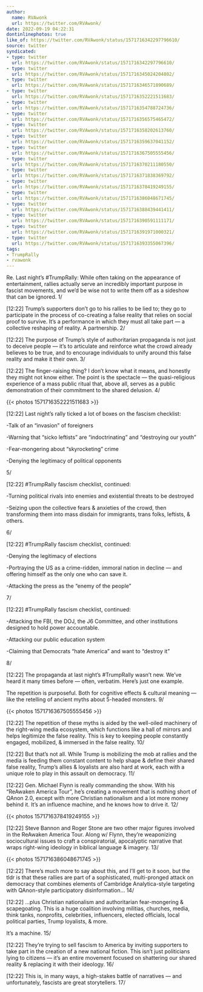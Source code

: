 ```yaml
---
author:
  name: RVAwonk
  url: https://twitter.com/RVAwonk/
date: 2022-09-19 04:22:31
dontinlinephotos: true
like_of: https://twitter.com/RVAwonk/status/1571716342297796610/
source: twitter
syndicated:
- type: twitter
  url: https://twitter.com/RVAwonk/status/1571716342297796610/
- type: twitter
  url: https://twitter.com/RVAwonk/status/1571716345024204802/
- type: twitter
  url: https://twitter.com/RVAwonk/status/1571716346571890689/
- type: twitter
  url: https://twitter.com/RVAwonk/status/1571716352221511683/
- type: twitter
  url: https://twitter.com/RVAwonk/status/1571716354788724736/
- type: twitter
  url: https://twitter.com/RVAwonk/status/1571716356575465472/
- type: twitter
  url: https://twitter.com/RVAwonk/status/1571716358202613760/
- type: twitter
  url: https://twitter.com/RVAwonk/status/1571716359637041152/
- type: twitter
  url: https://twitter.com/RVAwonk/status/1571716367505555456/
- type: twitter
  url: https://twitter.com/RVAwonk/status/1571716370211180550/
- type: twitter
  url: https://twitter.com/RVAwonk/status/1571716371838369792/
- type: twitter
  url: https://twitter.com/RVAwonk/status/1571716378419249155/
- type: twitter
  url: https://twitter.com/RVAwonk/status/1571716386048671745/
- type: twitter
  url: https://twitter.com/RVAwonk/status/1571716388439441411/
- type: twitter
  url: https://twitter.com/RVAwonk/status/1571716390591111171/
- type: twitter
  url: https://twitter.com/RVAwonk/status/1571716391971000321/
- type: twitter
  url: https://twitter.com/RVAwonk/status/1571716393355067396/
tags:
- TrumpRally
- rvawonk
---
```


Re. Last night’s #TrumpRally: While often taking on the appearance of entertainment, rallies actually serve an incredibly important purpose in fascist movements, and we’d be wise not to write them off as a sideshow that can be ignored. 1/

<time id="1571716345024204802">[12:22]</time> Trump’s supporters don’t go to his rallies to be lied to; they go to participate in the process of co-creating a false reality that relies on social proof to survive. It’s a performance in which they must all take part — a collective reshaping of reality. A partnership. 2/

<time id="1571716346571890689">[12:22]</time> The purpose of Trump’s style of authoritarian propaganda is not just to deceive people — it’s to articulate and reinforce what the crowd already believes to be true, and to encourage individuals to unify around this false reality and make it their own. 3/

<time id="1571716352221511683">[12:22]</time> The finger-raising thing? I don’t know what it means, and honestly they might not know either. The point is the spectacle — the quasi-religious experience of a mass public ritual that, above all, serves as a public demonstration of their commitment to the shared delusion. 4/ 

{{< photos 1571716352221511683 >}}

<time id="1571716354788724736">[12:22]</time> Last night’s rally ticked a lot of boxes on the fascism checklist:



-Talk of an “invasion” of foreigners

-Warning that “sicko leftists” are “indoctrinating” and “destroying our youth”

-Fear-mongering about “skyrocketing” crime

-Denying the legitimacy of political opponents



5/

<time id="1571716356575465472">[12:22]</time> #TrumpRally fascism checklist, continued:



-Turning political rivals into enemies and existential threats to be destroyed

-Seizing upon the collective fears &amp; anxieties of the crowd, then transforming them into mass disdain for immigrants, trans folks, leftists, &amp; others.



6/

<time id="1571716358202613760">[12:22]</time> #TrumpRally fascism checklist, continued:



-Denying the legitimacy of elections

-Portraying the US as a crime-ridden, immoral nation in decline — and offering himself as the only one who can save it.

-Attacking the press as the “enemy of the people”



7/

<time id="1571716359637041152">[12:22]</time> #TrumpRally fascism checklist, continued:



-Attacking the FBI, the DOJ, the J6 Committee, and other institutions designed to hold power accountable.

-Attacking our public education system

-Claiming that Democrats “hate America” and want to “destroy it”



8/

<time id="1571716367505555456">[12:22]</time> The propaganda at last night’s #TrumpRally wasn’t new. We’ve heard it many times before — often, verbatim. Here’s just one example.



The repetition is purposeful. Both for cognitive effects &amp; cultural meaning — like the retelling of ancient myths about 5-headed monsters. 9/ 

{{< photos 1571716367505555456 >}}

<time id="1571716370211180550">[12:22]</time> The repetition of these myths is aided by the well-oiled machinery of the right-wing media ecosystem, which functions like a hall of mirrors and helps legitimize the false reality. This is key to keeping people constantly engaged, mobilized, &amp; immersed in the false reality. 10/

<time id="1571716371838369792">[12:22]</time> But that’s not all. While Trump is mobilizing the mob at rallies and the media is feeding them constant content to help shape &amp; define their shared false reality, Trump’s allies &amp; loyalists are also hard at work, each with a unique role to play in this assault on democracy. 11/

<time id="1571716378419249155">[12:22]</time> Gen. Michael Flynn is really commanding the show. With his “ReAwaken America Tour”, he’s creating a movement that is nothing short of QAnon 2.0, except with more Christian nationalism and a lot more money behind it. It’s an influence machine, and he knows how to drive it. 12/ 

{{< photos 1571716378419249155 >}}

<time id="1571716386048671745">[12:22]</time> Steve Bannon and Roger Stone are two other major figures involved in the ReAwaken America Tour. Along w/ Flynn, they’re weaponizing sociocultural issues to craft a conspiratorial, apocalyptic narrative that wraps right-wing ideology in biblical language &amp; imagery. 13/ 

{{< photos 1571716386048671745 >}}

<time id="1571716388439441411">[12:22]</time> There’s much more to say about this, and I’ll get to it soon, but the tldr is that these rallies are part of a sophisticated, multi-pronged attack on democracy that combines elements of Cambridge Analytica-style targeting with QAnon-style participatory disinformation... 14/

<time id="1571716390591111171">[12:22]</time> …plus Christian nationalism and authoritarian fear-mongering &amp; scapegoating. This is a huge coalition involving militias, churches, media, think tanks, nonprofits, celebrities, influencers, elected officials, local political parties, Trump loyalists, &amp; more.



It’s a machine. 15/

<time id="1571716391971000321">[12:22]</time> They’re trying to sell fascism to America by inviting supporters to take part in the creation of a new national fiction. This isn’t just politicians lying to citizens — it’s an entire movement focused on shattering our shared reality &amp; replacing it with their ideology. 16/

<time id="1571716393355067396">[12:22]</time> This is, in many ways, a high-stakes battle of narratives — and unfortunately, fascists are great storytellers. 17/